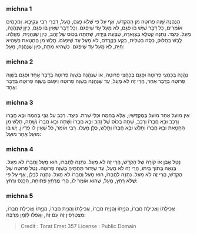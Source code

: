 
### michna 1
הַנֶּהֱנֶה שָׁוֶה פְרוּטָה מִן הַהֶקְדֵּשׁ, אַף עַל פִּי שֶׁלֹּא פָגַם, מָעַל, דִּבְרֵי רַבִּי עֲקִיבָא. וַחֲכָמִים אוֹמְרִים, כָּל דָּבָר שֶׁיֶשׁ בּוֹ פְגָם, לֹא מָעַל עַד שֶׁיִּפְגֹּם. וְכָל דָּבָר שֶׁאֵין בּוֹ פְגָם, כֵּיוָן שֶׁנֶּהֱנָה, מָעַל. כֵּיצַד. נָתְנָה קַטְלָא בְצַוָּארָהּ, טַבַּעַת בְּיָדָהּ, שָׁתְתָה בְכוֹס שֶׁל זָהָב, כֵּיוָן שֶׁנֶּהֱנֵית, מָעֲלָה. לָבַשׁ בְּחָלוּק, כִּסָּה בְטַלִּית, בִּקַּע בְּקֻרְדֹּם, לֹא מָעַל עַד שֶׁיִּפְגֹּם. תָּלַשׁ מִן הַחַטָּאת כְּשֶׁהִיא חַיָּה, לֹא מָעַל עַד שֶׁיִּפְגֹּם. כְּשֶׁהִיא מֵתָה, כֵּיוָן שֶׁנֶּהֱנָה, מָעָל: 

### michna 2
נֶהֱנָה בְכַחֲצִי פְרוּטָה וּפָגַם בְּכַחֲצִי פְרוּטָה, אוֹ שֶׁנֶּהֱנָה בְשָׁוֶה פְרוּטָה בְּדָבָר אֶחָד וּפָגַם בְּשָׁוֶה פְרוּטָה בְּדָבָר אַחֵר, הֲרֵי זֶה לֹא מָעַל, עַד שֶׁנֶּהֱנֶה בְשָׁוֶה פְרוּטָה וְיִפְגֹּם בְּשָׁוֶה פְרוּטָה בְּדָבָר אֶחָד: 

### michna 3
אֵין מוֹעֵל אַחַר מוֹעֵל בַּמֻּקְדָּשִׁין, אֶלָּא בְהֵמָה וּכְלֵי שָׁרֵת. כֵּיצַד. רָכַב עַל גַּבֵּי בְהֵמָה וּבָא חֲבֵרוֹ וְרָכַב וּבָא חֲבֵרוֹ וְרָכַב, שָׁתָה בְכוֹס שֶׁל זָהָב וּבָא חֲבֵרוֹ וְשָׁתָה וּבָא חֲבֵרוֹ וְשָׁתָה, תָּלַשׁ מִן הַחַטָּאת וּבָא חֲבֵרוֹ וְתָלַשׁ וּבָא חֲבֵרוֹ וְתָלַשׁ, כֻּלָּן מָעֲלוּ. רַבִּי אוֹמֵר, כֹּל שֶׁאֵין לוֹ פִדְיוֹן, יֶשׁ בּוֹ מוֹעֵל אַחַר מוֹעֵל: 

### michna 4
נָטַל אֶבֶן אוֹ קוֹרָה שֶׁל הֶקְדֵּשׁ, הֲרֵי זֶה לֹא מָעַל. נְתָנָהּ לַחֲבֵרוֹ, הוּא מָעַל וַחֲבֵרוֹ לֹא מָעַל. בְּנָאָהּ בְּתוֹךְ בֵּיתוֹ, הֲרֵי זֶה לֹא מָעַל, עַד שֶׁיָּדוּר תַּחְתֶּיהָ בְּשָׁוֶה פְרוּטָה. נָטַל פְּרוּטָה שֶׁל הֶקְדֵּשׁ, הֲרֵי זֶה לֹא מָעַל. נְתָנָהּ לַחֲבֵרוֹ, הוּא מָעַל וַחֲבֵרוֹ לֹא מָעַל. נְתָנָהּ לַבַּלָּן, אַף עַל פִּי שֶׁלֹּא רָחַץ, מָעַל, שֶׁהוּא אוֹמֵר לוֹ, הֲרֵי מֶרְחָץ פְּתוּחָה, הִכָּנֵס וּרְחֹץ: 

### michna 5
אֲכִילָתוֹ וַאֲכִילַת חֲבֵרוֹ, הֲנָיָתוֹ וַהֲנָיַת חֲבֵרוֹ, אֲכִילָתוֹ וַהֲנָיַת חֲבֵרוֹ, הֲנָיָתוֹ וַאֲכִילַת חֲבֵרוֹ, מִצְטָרְפִין זֶה עִם זֶה, וַאֲפִלּוּ לִזְמָן מְרֻבֶּה: 

>Credit : Torat Emet 357
>License : Public Domain 
